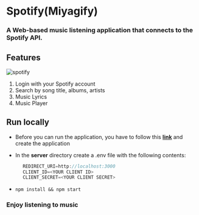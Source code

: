 # Spotify(Miyagify)

### A Web-based music listening application that connects to the Spotify API.

## Features

![spotify](https://user-images.githubusercontent.com/76901834/168903322-918f7c5a-0d6d-44da-8d6f-b6c274747287.gif)

1. Login with your Spotify account
2. Search by song title, albums, artists
3. Music Lyrics
4. Music Player

## Run locally

- Before you can run the application, you have to follow this **[link](https://developer.spotify.com/documentation/web-api/)** and create the application


- In the **server** directory create a .env file with the following contents:


```javascript
      REDIRECT_URI=http://localhost:3000 
      CLIENT_ID=<YOUR CLIENT ID>
      CLIENT_SECRET=<YOUR CLIENT SECRET>
```

- `npm install && npm start`

### Enjoy listening to music
